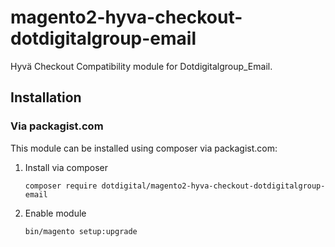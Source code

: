 # magento2-hyva-checkout-dotdigitalgroup-email
Hyvä Checkout Compatibility module for Dotdigitalgroup_Email.

## Installation

### Via packagist.com

This module can be installed using composer via packagist.com:

1. Install via composer
    ```
    composer require dotdigital/magento2-hyva-checkout-dotdigitalgroup-email
    ```
2. Enable module
    ```
    bin/magento setup:upgrade
    ```
